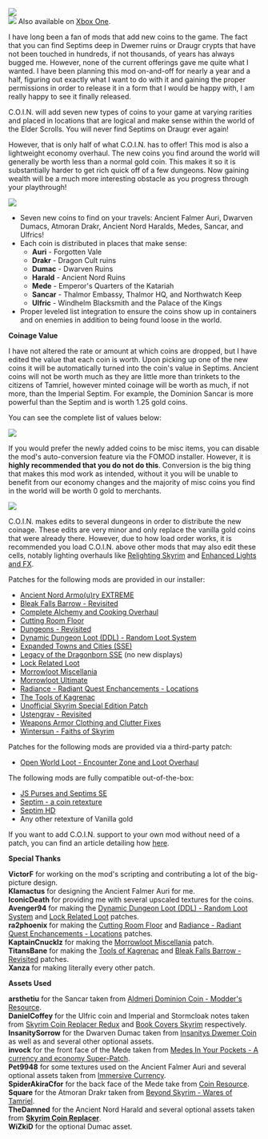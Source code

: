 ![](https://raw.githubusercontent.com/PierreDespereaux/PierreDespereaux/master/assets/images/banners/C.O.I.N.png)\
[![](https://raw.githubusercontent.com/PierreDespereaux/PierreDespereaux/master/assets/images/Xbox%20Tiny.png)](https://bethesda.net/en/mods/skyrim/mod-detail/4220943)﻿ Also available on [Xbox One](https://bethesda.net/en/mods/skyrim/mod-detail/4220943)﻿.

I have long been a fan of mods that add new coins to the game. The fact that you can find Septims deep in Dwemer ruins or Draugr crypts that have not been touched in hundreds, if not thousands, of years has always bugged me. However, none of the current offerings gave me quite what I wanted. I have been planning this mod on-and-off for nearly a year and a half, figuring out exactly what I want to do with it and gaining the proper permissions in order to release it in a form that I would be happy with, I am really happy to see it finally released.

C.O.I.N. will add seven new types of coins to your game at varying rarities and placed in locations that are logical and make sense within the world of the Elder Scrolls. You will never find Septims on Draugr ever again!

However, that is only half of what C.O.I.N. has to offer! This mod is also a lightweight economy overhaul. The new coins you find around the world will generally be worth less than a normal gold coin. This makes it so it is substantially harder to get rich quick off of a few dungeons. Now gaining wealth will be a much more interesting obstacle as you progress through your playthrough!

![](https://raw.githubusercontent.com/PierreDespereaux/PierreDespereaux/master/assets/images/banners/Features.png)

- Seven new coins to find on your travels: Ancient Falmer Auri, Dwarven Dumacs, Atmoran Drakr, Ancient Nord Haralds, Medes, Sancar, and Ulfrics!
- Each coin is distributed in places that make sense:  
    - **Auri** - Forgotten Vale  
    - **Drakr** - Dragon Cult ruins  
    - **Dumac** - Dwarven Ruins  
    - **Harald** - Ancient Nord Ruins  
    - **Mede** - Emperor's Quarters of the Katariah  
    - **Sancar** - Thalmor Embassy, Thalmor HQ, and Northwatch Keep  
    - **Ulfric** - Windhelm Blacksmith and the Palace of the Kings  
- Proper leveled list integration to ensure the coins show up in containers and on enemies in addition to being found loose in the world.

__**Coinage Value**__

I have not altered the rate or amount at which coins are dropped, but I have edited the value that each coin is worth. Upon picking up one of the new coins it will be automatically turned into the coin's value in Septims. Ancient coins will not be worth much as they are little more than trinkets to the citizens of Tamriel, however minted coinage will be worth as much, if not more, than the Imperial Septim. For example, the Dominion Sancar is more powerful than the Septim and is worth 1.25 gold coins.

You can see the complete list of values below:

![](https://raw.githubusercontent.com/PierreDespereaux/PierreDespereaux/master/assets/images/coin/images/Coin%20Chart.PNG)

If you would prefer the newly added coins to be misc items, you can disable the mod's auto-conversion feature via the FOMOD installer. However, it is **highly recommended that you do not do this**. Conversion is the big thing that makes this mod work as intended, without it you will be unable to benefit from our economy changes and the majority of misc coins you find in the world will be worth 0 gold to merchants.

![](https://raw.githubusercontent.com/PierreDespereaux/PierreDespereaux/master/assets/images/banners/Compatibility.png)

C.O.I.N. makes edits to several dungeons in order to distribute the new coinage. These edits are very minor and only replace the vanilla gold coins that were already there. However, due to how load order works, it is recommended you load C.O.I.N. above other mods that may also edit these cells, notably lighting overhauls like [Relighting Skyrim](https://www.nexusmods.com/skyrimspecialedition/mods/8586) and [Enhanced Lights and FX](https://www.nexusmods.com/skyrimspecialedition/mods/2424).

Patches for the following mods are provided in our installer:

-   [Ancient Nord Armo(u)ry EXTREME](https://www.nexusmods.com/skyrimspecialedition/mods/41265)
-   [Bleak Falls Barrow - Revisited](https://www.nexusmods.com/skyrimspecialedition/mods/33251)
-   [Complete Alchemy and Cooking Overhaul](https://www.nexusmods.com/skyrimspecialedition/mods/19924)﻿
-   [Cutting Room Floor](https://www.nexusmods.com/skyrimspecialedition/mods/276/)﻿
-   [Dungeons - Revisited](https://www.nexusmods.com/skyrimspecialedition/mods/51798)﻿
-   [Dynamic Dungeon Loot (DDL) - Random Loot System](https://www.nexusmods.com/skyrimspecialedition/mods/10308/)﻿
-   [Expanded Towns and Cities (SSE)](https://www.nexusmods.com/skyrimspecialedition/mods/13552)﻿
-   [Legacy of the Dragonborn SSE](https://www.nexusmods.com/skyrimspecialedition/mods/11802)﻿ (no new displays)
-   [Lock Related Loot](https://www.nexusmods.com/skyrimspecialedition/mods/11342/)﻿
-   [Morrowloot Miscellania](https://www.nexusmods.com/skyrimspecialedition/mods/27094)﻿
-   [Morrowloot Ultimate](https://www.nexusmods.com/skyrimspecialedition/mods/3058)﻿
-   [Radiance - Radiant Quest Enchancements - Locations](https://www.nexusmods.com/skyrimspecialedition/mods/45419)﻿
-   [The Tools of Kagrenac](https://www.nexusmods.com/skyrimspecialedition/mods/14168)
-   [Unofficial Skyrim Special Edition Patch](https://www.nexusmods.com/skyrimspecialedition/mods/266/)﻿
-   [Ustengrav - Revisited](https://www.nexusmods.com/skyrimspecialedition/mods/33878)﻿
-   [Weapons Armor Clothing and Clutter Fixes](https://www.nexusmods.com/skyrimspecialedition/mods/18994)﻿﻿
-   [Wintersun - Faiths of Skyrim](https://www.nexusmods.com/skyrimspecialedition/mods/22506)

Patches for the following mods are provided via a third-party patch:

-   [Open World Loot - Encounter Zone and Loot Overhaul](https://www.nexusmods.com/skyrimspecialedition/mods/51489/)

The following mods are fully compatible out-of-the-box:

-   [JS Purses and Septims SE](https://www.nexusmods.com/skyrimspecialedition/mods/37306)﻿
-   [Septim - a coin retexture](https://www.nexusmods.com/skyrimspecialedition/mods/24465)﻿
-   [Septim HD](https://www.nexusmods.com/skyrimspecialedition/mods/22170)﻿
-   Any other retexture of Vanilla gold

If you want to add C.O.I.N. support to your own mod without need of a patch, you can find an article detailing how [here](https://www.nexusmods.com/skyrimspecialedition/articles/3150).

__**Special Thanks**__

**VictorF** for working on the mod's scripting and contributing a lot of the big-picture design.\
**Klamactus** for designing the Ancient Falmer Auri for me.\
**IconicDeath** for providing me with several upscaled textures for the coins.\
**Avenger94** for making the [Dynamic Dungeon Loot (DDL) - Random Loot System](https://www.nexusmods.com/skyrimspecialedition/mods/10308/)﻿ and [Lock Related Loot](https://www.nexusmods.com/skyrimspecialedition/mods/11342/)﻿ patches.\
**ra2phoenix** for making the [Cutting Room Floor](https://www.nexusmods.com/skyrimspecialedition/mods/276/)﻿ and [Radiance - Radiant Quest Enchancements - Locations](https://www.nexusmods.com/skyrimspecialedition/mods/45419)﻿ patches.\
**KaptainCnucklz** for making the [Morrowloot Miscellania](https://www.nexusmods.com/skyrimspecialedition/mods/27094) patch.\
**TitansBane** for making the [Tools of Kagrenac](https://www.nexusmods.com/skyrimspecialedition/mods/14168) and [Bleak Falls Barrow - Revisited](https://www.nexusmods.com/skyrimspecialedition/mods/33251) patches.\
**Xanza** for making literally every other patch.

__**Assets Used**__

**arsthetiu** for the Sancar taken from [Aldmeri Dominion Coin - Modder's Resource](https://www.nexusmods.com/skyrimspecialedition/mods/47218)﻿.\
**DanielCoffey** for the Ulfric coin and Imperial and Stormcloak notes taken from [Skyrim Coin Replacer Redux](https://www.nexusmods.com/skyrim/mods/48195/) ﻿and [Book Covers Skyrim](https://www.nexusmods.com/skyrimspecialedition/mods/901) respectively.\
**InsanitySorrow** for the Dwarven Dumac taken from [Insanitys Dwemer Coin](https://www.nexusmods.com/skyrim/mods/33812)﻿ as well as and several other optional assets.\
**invock** for the front face of the Mede taken from [Medes In Your Pockets - A currency and economy Super-Patch](https://www.nexusmods.com/skyrimspecialedition/mods/26097).\
**Pet9948** for some textures used on the Ancient Falmer Auri and several optional assets taken from [Immersive Currency](https://lastrium.com/index.php?/files/file/9-immersive-currency-gold-and-silver-coins/).\
**SpiderAkiraCfor** for the back face of the Mede take from [Coin Resource](https://www.nexusmods.com/skyrim/mods/45063)﻿.\
**Square** for the Atmoran Drakr taken from [Beyond Skyrim - Wares of Tamriel](https://www.nexusmods.com/skyrimspecialedition/mods/31519).\
**TheDamned** for the Ancient Nord Harald and several optional assets taken from **[Skyrim Coin Replacer](https://web.archive.org/web/20131210095057/http://www.nexusmods.com/skyrim/mods/8611/)**.\
**WiZkiD** for the optional Dumac asset.
